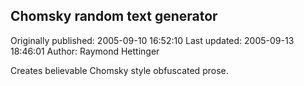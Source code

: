 ## Chomsky random text generator 
Originally published: 2005-09-10 16:52:10 
Last updated: 2005-09-13 18:46:01 
Author: Raymond Hettinger 
 
Creates believable Chomsky style obfuscated prose.